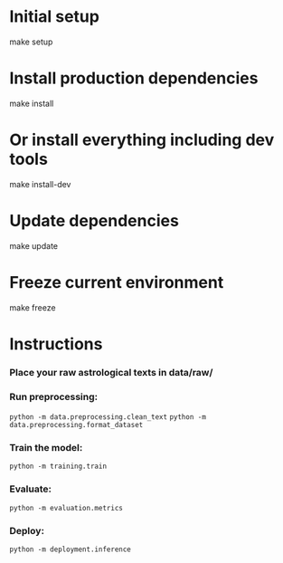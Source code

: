 # Initial setup
make setup

# Install production dependencies
make install

# Or install everything including dev tools
make install-dev

# Update dependencies
make update

# Freeze current environment
make freeze


# Instructions

### Place your raw astrological texts in data/raw/
### Run preprocessing:

```python -m data.preprocessing.clean_text```
```python -m data.preprocessing.format_dataset```

### Train the model:

```python -m training.train```

### Evaluate:

```python -m evaluation.metrics```

### Deploy:

```python -m deployment.inference```